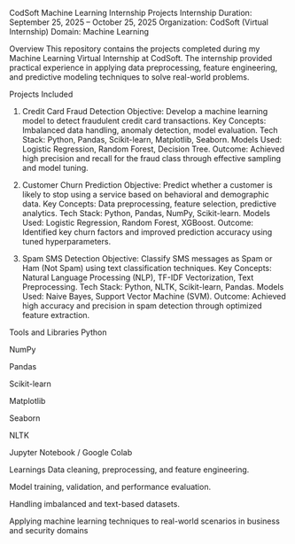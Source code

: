 CodSoft Machine Learning Internship Projects
Internship Duration: September 25, 2025 – October 25, 2025
Organization: CodSoft (Virtual Internship)
Domain: Machine Learning

Overview
This repository contains the projects completed during my Machine Learning Virtual Internship at CodSoft.
The internship provided practical experience in applying data preprocessing, feature engineering, and predictive modeling techniques to solve real-world problems.

Projects Included
1. Credit Card Fraud Detection
Objective: Develop a machine learning model to detect fraudulent credit card transactions.
Key Concepts: Imbalanced data handling, anomaly detection, model evaluation.
Tech Stack: Python, Pandas, Scikit-learn, Matplotlib, Seaborn.
Models Used: Logistic Regression, Random Forest, Decision Tree.
Outcome: Achieved high precision and recall for the fraud class through effective sampling and model tuning.

2. Customer Churn Prediction
Objective: Predict whether a customer is likely to stop using a service based on behavioral and demographic data.
Key Concepts: Data preprocessing, feature selection, predictive analytics.
Tech Stack: Python, Pandas, NumPy, Scikit-learn.
Models Used: Logistic Regression, Random Forest, XGBoost.
Outcome: Identified key churn factors and improved prediction accuracy using tuned hyperparameters.

3. Spam SMS Detection
Objective: Classify SMS messages as Spam or Ham (Not Spam) using text classification techniques.
Key Concepts: Natural Language Processing (NLP), TF-IDF Vectorization, Text Preprocessing.
Tech Stack: Python, NLTK, Scikit-learn, Pandas.
Models Used: Naive Bayes, Support Vector Machine (SVM).
Outcome: Achieved high accuracy and precision in spam detection through optimized feature extraction.

Tools and Libraries
Python

NumPy

Pandas

Scikit-learn

Matplotlib

Seaborn

NLTK

Jupyter Notebook / Google Colab

Learnings
Data cleaning, preprocessing, and feature engineering.

Model training, validation, and performance evaluation.

Handling imbalanced and text-based datasets.

Applying machine learning techniques to real-world scenarios in business and security domains
